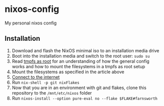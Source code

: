 # nixos-config
My personal nixos config

## Installation

1. Download and flash the NixOS minimal iso to an installation media drive
2. Boot into the installation media and switch to the root user: `sudo su`
3. Read [tmpfs as root](https://elis.nu/blog/2020/05/nixos-tmpfs-as-root/#step-1-partitioning) for an understanding of how the general config works and how to mount the filesystems in a tmpfs as root setup
4. Mount the filesystems as specified in the article above
5. [Connect to the internet](https://wiki.archlinux.org/title/wpa_supplicant#Connecting_with_wpa_cli)
6. Run `nix-shell -p git nixFlakes`
7. Now that you are in an environment with git and flakes, clone this repository to the `/mnt/etc/nixos` folder
8. Run `nixos-install --option pure-eval no --flake $FLAKE#farnsworth`

